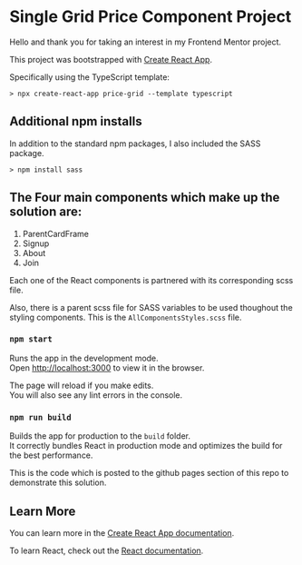 # Single Grid Price Component Project

Hello and thank you for taking an interest in my Frontend Mentor project.

This project was bootstrapped with [Create React App](https://github.com/facebook/create-react-app).

Specifically using the TypeScript template:

```
> npx create-react-app price-grid --template typescript
```

## Additional npm installs

In addition to the standard npm packages, I also included the SASS package.

```
> npm install sass
```

## The Four main components which make up the solution are:

1. ParentCardFrame
2. Signup
3. About
4. Join

Each one of the React components is partnered with its corresponding scss file.  

Also, there is a parent scss file for SASS variables to be used thoughout the styling components.
This is the `AllComponentsStyles.scss` file.

### `npm start`

Runs the app in the development mode.\
Open [http://localhost:3000](http://localhost:3000) to view it in the browser.

The page will reload if you make edits.\
You will also see any lint errors in the console.

### `npm run build`

Builds the app for production to the `build` folder.\
It correctly bundles React in production mode and optimizes the build for the best performance.

This is the code which is posted to the github pages section of this repo to demonstrate this solution.

## Learn More

You can learn more in the [Create React App documentation](https://facebook.github.io/create-react-app/docs/getting-started).

To learn React, check out the [React documentation](https://reactjs.org/).
